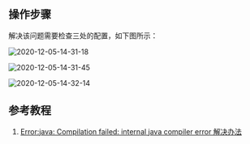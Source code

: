 ## 操作步骤

解决该问题需要检查三处的配置，如下图所示：

![2020-12-05-14-31-18](https://junjie2018sz.oss-cn-shenzhen.aliyuncs.com/images/2020-12-05-14-31-18.png)

![2020-12-05-14-31-45](https://junjie2018sz.oss-cn-shenzhen.aliyuncs.com/images/2020-12-05-14-31-45.png)

![2020-12-05-14-32-14](https://junjie2018sz.oss-cn-shenzhen.aliyuncs.com/images/2020-12-05-14-32-14.png)

## 参考教程

1. [Error:java: Compilation failed: internal java compiler error 解决办法](https://blog.csdn.net/wo541075754/article/details/82119860)

